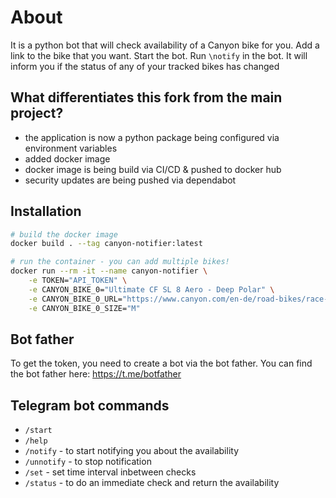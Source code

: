 # About

It is a python bot that will check availability of a Canyon bike for you.
Add a link to the bike that you want. Start the bot. Run `\notify` in the bot.
It will inform you if the status of any of your tracked bikes has changed

## What differentiates this fork from the main project?

* the application is now a python package being configured via environment variables
* added docker image
* docker image is being build via CI/CD & pushed to docker hub
* security updates are being pushed via dependabot

## Installation

```bash
# build the docker image
docker build . --tag canyon-notifier:latest

# run the container - you can add multiple bikes!
docker run --rm -it --name canyon-notifier \
    -e TOKEN="API_TOKEN" \
    -e CANYON_BIKE_0="Ultimate CF SL 8 Aero - Deep Polar" \
    -e CANYON_BIKE_0_URL="https://www.canyon.com/en-de/road-bikes/race-bikes/ultimate/cf-sl/ultimate-cf-sl-8-aero/3319.htmls?dwvar_3319_pv_rahmenfarbe=R101_P02" \
    -e CANYON_BIKE_0_SIZE="M"
```

## Bot father

To get the token, you need to create a bot via the bot father. You can find the bot father here: <https://t.me/botfather>

## Telegram bot commands

* `/start`
* `/help`
* `/notify` - to start notifying you about the availability
* `/unnotify` - to stop notification
* `/set` - set time interval inbetween checks
* `/status` - to do an immediate check and return the availability

